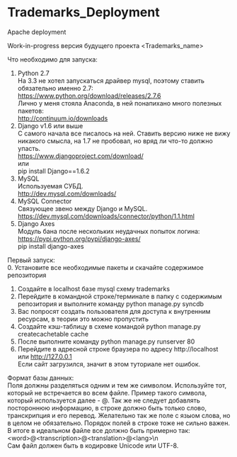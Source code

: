 Trademarks_Deployment
=====================

Apache deployment


Work-in-progress версия будущего проекта \<Trademarks_name\>

Что необходимо для запуска:  
1. Python 2.7  
На 3.3 не хотел запускаться драйвер mysql, поэтому ставить обязательно именно 2.7:  
https://www.python.org/download/releases/2.7.6  
Лично у меня стояла Anaconda, в ней понапихано много полезных пакетов:  
http://continuum.io/downloads  
2. Django v1.6 или выше  
С самого начала все писалось на ней. Ставить версию ниже не вижу никакого смысла, на 1.7 не пробовал, но вряд ли что-то должно упасть.  
https://www.djangoproject.com/download/  
или  
pip install Django==1.6.2  
3. MySQL  
Используемая СУБД.  
http://dev.mysql.com/downloads/  
4. MySQL Connector  
Связующее звено между Django и MySQL.  
https://dev.mysql.com/downloads/connector/python/1.1.html  
5. Django Axes  
Модуль бана после нескольких неудачных попыток логина:  
https://pypi.python.org/pypi/django-axes/  
pip install django-axes 

Первый запуск:  
0. Установите все необходимые пакеты и скачайте содержимое репозитория  
1. Создайте в localhost базе mysql схему trademarks  
2. Перейдите в командной строке/терминале в папку с содержимым репозитория и выполните команду python manage.py syncdb  
3. Вас попросят создать пользователя для доступа к внутренним ресурсам, в теории это можно пропустить  
4. Создайте кэш-таблицу в схеме командой python manage.py createcachetable cache
4. После выполните команду python manage.py runserver 80  
5. Перейдите в адресной строке браузера по адресу http://localhost или http://127.0.0.1  
Если сайт загрузился, значит в этом туториале нет ошибок.  

Формат базы данных:  
Поля должны разделяться одним и тем же символом. Используйте тот, который не встречается во всем файле. Пример такого символа, который используется далее - @. Так же не следует добавлять постороннюю информацию, в строке должно быть только слово, транскрипция и его перевод. Желательно так же поле с языом слова, но в целом не обязательно. Порядок полей в строке тоже не сильно важен. В итоге в идеальном файле все должно быть примерно так:  
\<word\>@\<transcription\>@\<translation\>@\<lang\>\n  
Сам файл должен быть в кодировке Unicode или UTF-8.  

